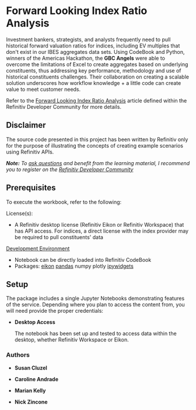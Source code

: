 # Forward Looking Index Ratio Analysis
Investment bankers, strategists, and analysts frequently need to pull historical forward valuation ratios for indices, including EV multiples that don't exist in our IBES aggregates data sets. Using CodeBook and Python, winners of the Americas Hackathon, the **GBC Angels** were able to overcome the limitations of Excel to create aggregates based on underlying constituents, thus addressing key performance, methodology and use of historical constituents challenges. Their collaboration on creating a scalable solution underscores how workflow knowledge + a little code can create value to meet customer needs.

Refer to the [Forward Looking Index Ratio Analysis](https://developers.refinitiv.com/en/article-catalog/article/forward-looking-index-ratio-analysis) article defined within the Refinitiv Developer Community for more details.

## <a id="disclaimer"></a>Disclaimer

The source code presented in this project has been written by Refinitiv only for the purpose of illustrating the concepts of creating example scenarios using Refinitiv APIs.

***Note:** To [ask questions](https://community.developers.refinitiv.com/index.html) and benefit from the learning material, I recommend you to register on the [Refinitiv Developer Community](https://developers.refinitiv.com)*

## <a name="prerequisites"></a>Prerequisites

To execute the workbook, refer to the following:

License(s):

- A Refinitiv desktop license (Refinitiv Eikon or Refinitiv Workspace) that has API access.  For indices, a direct license with the index provider may be required to pull constituents' data


[Development Environment](https://developers.refinitiv.com/en/api-catalog/eikon/eikon-data-api/tutorials#setting-up-a-python-development-environment)

- Notebook can be directly loaded into Refinitiv CodeBook
- Packages: [eikon](https://pypi.org/project/eikon/) [pandas](https://pypi.org/project/pandas/) numpy plotly [ipywidgets](https://ipywidgets.readthedocs.io/en/latest/)

## <a name="setup"></a>Setup

The package includes a single Jupyter Notebooks demonstrating features of the service.  Depending where you plan to access the content from, you will need provide the proper credentials:

* **Desktop Access**

  The notebook has been set up and tested to access data within the desktop, whether Refinitiv Workspace or Eikon.

  

### <a id="authors"></a>Authors

* **Susan Cluzel**

* **Caroline Andrade**

* **Marian Kelly**

* **Nick Zincone**

  

